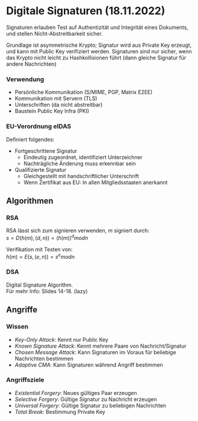 # Digitale Signaturen (18.11.2022)
Signaturen erlauben Test auf Authentizität und Integrität eines Dokuments,
und stellen Nicht-Abstreitbarkeit sicher.

Grundlage ist asymmetrische Krypto; Signatur wird aus Private Key erzeugt,
und kann mit Public Key verifiziert werden. Signaturen sind nur sicher,
wenn das Krypto nicht leicht zu Hashkollisionen führt (dann gleiche
Signatur für andere Nachrichten)

### Verwendung
- Persönliche Kommunikation (S/MIME, PGP, Matrix E2EE)
- Kommunikation mit Servern (TLS)
- Unterschriften (da nicht abstreitbar)
- Baustein Public Key Infra (PKI)

### EU-Verordnung eIDAS
Definiert folgendes:

- Fortgeschrittene Signatur
    - Eindeutig zugeordnet, identifiziert Unterzeichner
    - Nachträgliche Änderung muss erkennbar sein
- Qualifizierte Signatur
    - Gleichgestellt mit handschriftlicher Unterschrift
    - Wenn Zertifikat aus EU: In allen Mitgliedsstaaten anerkannt


## Algorithmen
### RSA
RSA lässt sich zum signieren verwenden, $m$ signiert durch:  
$s = D(h(m), (d, n)) = (h(m))^d mod n$

Verifikation mit Testen von:  
$h(m) = E(s, (e, n)) = s ^ e mod n$

### DSA
Digital Signature Algorithm.  
Für mehr Info: Slides 14-18. (lazy)


## Angriffe
### Wissen
- *Key-Only Attack*: Kennt nur Public Key
- *Known Signature Attack*: Kennt mehrere Paare von Nachricht/Signatur
- *Chosen Message Attack*: Kann Signaturen im Voraus für beliebige Nachrichten
  bestimmen
- *Adaptive CMA*: Kann Signaturen während Angriff bestimmen

### Angriffsziele
- *Existential Forgery*: Neues gültiges Paar erzeugen
- *Selective Forgery*: Gültige Signatur zu Nachricht erzeugen
- *Universal Forgery*: Gültige Signatur zu beliebigen Nachrichten
- *Total Break*: Bestimmung Private Key

